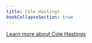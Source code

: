 ```yaml
---
title: Cole Hastings
bookCollapseSection: true
---
```


[Learn more about Cole Hastings](https://www.youtube.com/c/ColeHastings)